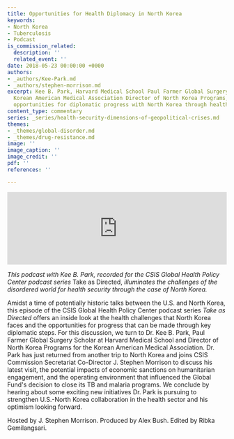 ```yaml
---
title: Opportunities for Health Diplomacy in North Korea
keywords:
- North Korea
- Tuberculosis
- Podcast
is_commission_related:
  description: ''
  related_event: ''
date: 2018-05-23 00:00:00 +0000
authors:
- _authors/Kee-Park.md
- _authors/stephen-morrison.md
excerpt: Kee B. Park, Harvard Medical School Paul Farmer Global Surgery Scholar and
  Korean American Medical Association Director of North Korea Programs, discusses
  opportunities for diplomatic progress with North Korea through health.
content_type: commentary
series: _series/health-security-dimensions-of-geopolitical-crises.md
themes:
- _themes/global-disorder.md
- _themes/drug-resistance.md
image: ''
image_caption: ''
image_credit: ''
pdf: ''
references: ''

---
```

<iframe width="100%" height="166" scrolling="no" frameborder="no" allow="autoplay" src="https://w.soundcloud.com/player/?url=https%3A//api.soundcloud.com/tracks/447545352&color=%23ff5500&auto_play=false&hide_related=false&show_comments=true&show_user=true&show_reposts=false&show_teaser=true"></iframe>

_This podcast with Kee B. Park, recorded for the CSIS Global Health Policy Center podcast series_ Take as Directed, _illuminates the challenges of the disordered world for health security through the case of North Korea._

Amidst a time of potentially historic talks between the U.S. and North Korea, this episode of the CSIS Global Health Policy Center podcast series _Take as Directed_ offers an inside look at the health challenges that North Korea faces and the opportunities for progress that can be made through key diplomatic steps. For this discussion, we turn to Dr. Kee B. Park, Paul Farmer Global Surgery Scholar at Harvard Medical School and Director of North Korea Programs for the Korean American Medical Association. Dr. Park has just returned from another trip to North Korea and joins CSIS Commission Secretariat Co-Director J. Stephen Morrison to discuss his latest visit, the potential impacts of economic sanctions on humanitarian engagement, and the operating environment that influenced the Global Fund's decision to close its TB and malaria programs. We conclude by hearing about some exciting new initiatives Dr. Park is pursuing to strengthen U.S.-North Korea collaboration in the health sector and his optimism looking forward.


Hosted by J. Stephen Morrison. Produced by Alex Bush. Edited by Ribka Gemilangsari.